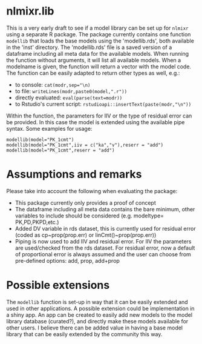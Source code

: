 # nlmixr.lib

This is a very early draft to see if a model library can be set up for `nlmixr` using a separate R package.
The package currently contains one function `modellib` that loads the base models using the 'modellib.rds', both available in the 'inst' directory.
The 'modellib.rds' file is a saved version of a dataframe including all meta data for the available models.
When running the function without arguments, it will list all available models. When a modelname is given, the function will return a vector with the model code.
The function can be easily adapted to return other types as well, e.g.:

-  to console: `cat(modr,sep="\n)`
-  to file: `writeLines(modr,paste0(model,".r"))`
-  directly evaluated: `eval(parse(text=modr))`
-  to Rstudio's current script: `rstudioapi::insertText(paste(modr,"\n"))`

Within the function, the parameters for IIV or the type of residual error can be provided. In this case the model is extended using the available pipe syntax.
Some examples for usage:

```
modellib(model="PK_1cmt")
modellib(model="PK_1cmt",iiv = c("ka","v"),reserr = "add")
modellib(model="PK_1cmt",reserr = "add")
```

# Assumptions and remarks

Please take into account the following when evaluating the package:

- This package currently only provides a proof of concept
- The dataframe including all meta data contains the bare minimum, other variables to include should be considered (e.g. modeltype= PK,PD,PKPD,etc.)
- Added DV variable in rds dataset, this is currently used for residual error (coded as cp~prop(prop.err) or linCmt()~prop(prop.err))
- Piping is now used to add IIV and residual error. For IIV the parameters are used/checked from the rds dataset. For residual error, now a default of proportional error is always assumed and the user can choose from pre-defined options: add, prop, add+prop

# Possible extensions

The `modellib` function is set-up in way that it can be easily extended and used in other applications.
A possible extension could be implementation in a shiny app. An app can be created to easily add new models to the model library database (curated?), and directly make these models available for other users.
I believe there can be added value in having a base model library that can be easily extended by the community this way.
